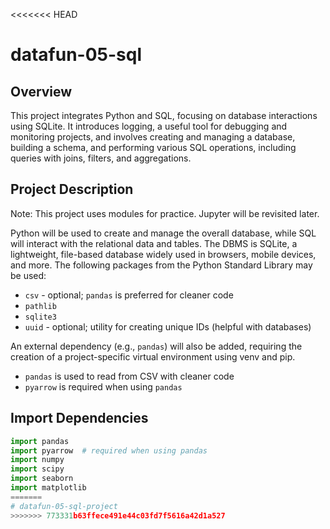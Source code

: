 <<<<<<< HEAD
# datafun-05-sql

## Overview
This project integrates Python and SQL, focusing on database interactions using SQLite. It introduces logging, a useful tool for debugging and monitoring projects, and involves creating and managing a database, building a schema, and performing various SQL operations, including queries with joins, filters, and aggregations.

## Project Description
Note: This project uses modules for practice. Jupyter will be revisited later.

Python will be used to create and manage the overall database, while SQL will interact with the relational data and tables. The DBMS is SQLite, a lightweight, file-based database widely used in browsers, mobile devices, and more. The following packages from the Python Standard Library may be used:

- `csv` - optional; `pandas` is preferred for cleaner code
- `pathlib`
- `sqlite3`
- `uuid` - optional; utility for creating unique IDs (helpful with databases)

An external dependency (e.g., `pandas`) will also be added, requiring the creation of a project-specific virtual environment using venv and pip.

- `pandas` is used to read from CSV with cleaner code
- `pyarrow` is required when using `pandas`

## Import Dependencies
```python
import pandas
import pyarrow  # required when using pandas
import numpy
import scipy
import seaborn
import matplotlib
=======
# datafun-05-sql-project
>>>>>>> 773331b63ffece491e44c03fd7f5616a42d1a527

